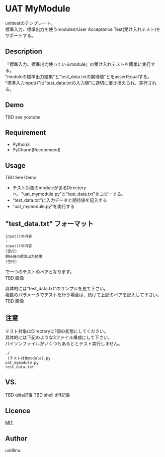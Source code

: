 UAT MyModule
============
unittestのテンプレート。  
標準入力、標準出力を使うmoduleのUser Acceptance Test(受け入れテスト)をサポートする。

## Description
『標準入力、標準出力使っているmodule』の受け入れテストを簡単に実行する。  
"moduleの標準出力結果"と"test_data.txtの期待値"とをassertEqualする。  
"標準入力input()"は"test_data.txtの入力値"に適切に置き換えられ、実行される。  

## Demo
TBD see youtube

## Requirement
- Python3
- PyCharm(Recommend)

## Usage
TBD See Demo
- テスト対象のmoduleがあるDirectoryへ、"uat_mymodule.py"と"test_data.txt"をコピーする。
- "test_data.txt"に入力データと期待値を記入する
- "uat_mymodule.py"を実行する

## "test_data.txt" フォーマット
    input()の内容  
    :  
    input()の内容  
    (空行)  
    期待値の標準出力結果  
    (空行)
で一つのテストのペアとなります。  
TBD 画像   

具体的には"test_data.txt"のサンプルを見て下さい。    
複数のパラメータでテストを行う場合は、続けて上記のペアを記入して下さい。  
TBD 画像  

## 注意
テスト対象はDirectoryに1個の状態にしてください。  
具体的には下記のような3ファイル構成にして下さい。  
パイソンファイルがいくつもあるととテスト実行しません。  

    ./  
     (テスト対象module).py  
    uat_mymodule.py    
    test_data.txt      

## VS.
TBD qiita記事
TBD shell diff記事

## Licence
[MIT](https://github.com/tcnksm/tool/blob/master/LICENCE)

## Author
uni8inu
